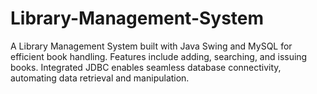 # Library-Management-System
A Library Management System built with Java Swing and MySQL for efficient book handling. Features include adding, searching, and issuing books. Integrated JDBC enables seamless database connectivity, automating data retrieval and manipulation.
